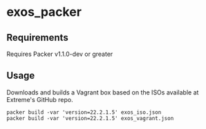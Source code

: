 # exos_packer
## Requirements
Requires Packer v1.1.0-dev or greater

## Usage
Downloads and builds a Vagrant box based on the ISOs available at Extreme's GitHub repo.
```
packer build -var 'version=22.2.1.5' exos_iso.json
packer build -var 'version=22.2.1.5' exos_vagrant.json
```
